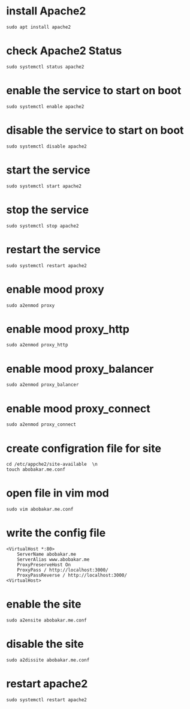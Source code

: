 # install Apache2 
```
sudo apt install apache2

```

# check Apache2 Status
```sudo systemctl status apache2``` 
# enable the service to start on boot
```sudo systemctl enable apache2```
# disable the service to start on boot
```sudo systemctl disable apache2```
# start the service
```sudo systemctl start apache2```
# stop the service
```sudo systemctl stop apache2```
# restart the service
```sudo systemctl restart apache2```

# enable mood proxy
```sudo a2enmod proxy```
# enable mood proxy_http
```sudo a2enmod proxy_http```
# enable mood proxy_balancer
```sudo a2enmod proxy_balancer```
# enable mood proxy_connect
```sudo a2enmod proxy_connect```
 
# create configration file for site
```
cd /etc/appche2/site-available  \n
touch abobakar.me.conf
```
# open file in vim mod
```sudo vim abobakar.me.conf```

# write the config file
```
<VirtualHost *:80>
    ServerName abobakar.me
    ServerAlias www.abobakar.me
    ProxyPreserveHost On
    ProxyPass / http://localhost:3000/
    ProxyPassReverse / http://localhost:3000/
<VirtualHost>
```

# enable the site
```sudo a2ensite abobakar.me.conf```
# disable the site
```sudo a2dissite abobakar.me.conf```

# restart apache2
```sudo systemctl restart apache2```